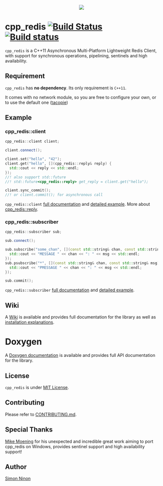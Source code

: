 <p align="center">
   <img src="https://github.com/cpp-redis/cpp_redis/blob/master/assets/images/cpp_redis_logo.png"/>
</p>

# cpp_redis [![Build Status](https://travis-ci.com/cpp-redis/cpp_redis?branch=master)](https://travis-ci.org/Cylix/cpp_redis) [![Build status](https://ci.appveyor.com/api/projects/status/d45yqju539t97s4m?svg=true)](https://ci.appveyor.com/project/Cylix/cpp-redis)

`cpp_redis` is a C++11 Asynchronous Multi-Platform Lightweight Redis Client, with support for synchronous operations, pipelining, sentinels and high availability.

## Requirement

`cpp_redis` has **no dependency**. Its only requirement is `C++11`.

It comes with no network module, so you are free to configure your own, or to use the default one ([tacopie](https://github.com/cylix/tacopie))

## Example

### cpp_redis::client

```cpp
cpp_redis::client client;

client.connect();

client.set("hello", "42");
client.get("hello", [](cpp_redis::reply& reply) {
  std::cout << reply << std::endl;
});
//! also support std::future
//! std::future<cpp_redis::reply> get_reply = client.get("hello");

client.sync_commit();
//! or client.commit(); for asynchronous call
```

`cpp_redis::client` [full documentation](https://github.com/Cylix/cpp_redis/wiki/Redis-Client) and [detailed example](https://github.com/Cylix/cpp_redis/wiki/Examples#redis-client).
More about [cpp_redis::reply](https://github.com/Cylix/cpp_redis/wiki/Replies).

### cpp_redis::subscriber

```cpp
cpp_redis::subscriber sub;

sub.connect();

sub.subscribe("some_chan", [](const std::string& chan, const std::string& msg) {
  std::cout << "MESSAGE " << chan << ": " << msg << std::endl;
});
sub.psubscribe("*", [](const std::string& chan, const std::string& msg) {
  std::cout << "PMESSAGE " << chan << ": " << msg << std::endl;
});

sub.commit();

```

`cpp_redis::subscriber` [full documentation](https://github.com/Cylix/cpp_redis/wiki/Redis-Subscriber) and [detailed example](https://github.com/Cylix/cpp_redis/wiki/Examples#redis-subscriber).

## Wiki

A [Wiki](https://github.com/Cylix/cpp_redis/wiki) is available and provides full documentation for the library as well as [installation explanations](https://github.com/Cylix/cpp_redis/wiki/Installation).

# Doxygen

A [Doxygen documentation](https://cylix.github.io/cpp_redis/html/) is available and provides full API documentation for the library.

## License

`cpp_redis` is under [MIT License](LICENSE).

## Contributing

Please refer to [CONTRIBUTING.md](CONTRIBUTING.md).

## Special Thanks

[Mike Moening](https://github.com/MikesAracade) for his unexpected and incredible great work aiming to port cpp_redis on Windows, provides sentinel support and high availability support!

## Author

[Simon Ninon](http://simon-ninon.fr)
